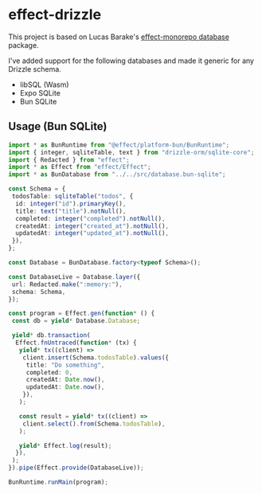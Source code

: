 # effect-drizzle

This project is based on Lucas Barake's [effect-monorepo database](https://github.com/lucas-barake/effect-monorepo/tree/main/packages/database) package.

I've added support for the following databases and made it generic for any Drizzle schema.

- libSQL (Wasm)
- Expo SQLite
- Bun SQLite

## Usage (Bun SQLite)

```ts
import * as BunRuntime from "@effect/platform-bun/BunRuntime";
import { integer, sqliteTable, text } from "drizzle-orm/sqlite-core";
import { Redacted } from "effect";
import * as Effect from "effect/Effect";
import * as BunDatabase from "../../src/database.bun-sqlite";

const Schema = {
 todosTable: sqliteTable("todos", {
  id: integer("id").primaryKey(),
  title: text("title").notNull(),
  completed: integer("completed").notNull(),
  createdAt: integer("created_at").notNull(),
  updatedAt: integer("updated_at").notNull(),
 }),
};

const Database = BunDatabase.factory<typeof Schema>();

const DatabaseLive = Database.layer({
 url: Redacted.make(":memory:"),
 schema: Schema,
});

const program = Effect.gen(function* () {
 const db = yield* Database.Database;

 yield* db.transaction(
  Effect.fnUntraced(function* (tx) {
   yield* tx((client) =>
    client.insert(Schema.todosTable).values({
     title: "Do something",
     completed: 0,
     createdAt: Date.now(),
     updatedAt: Date.now(),
    }),
   );

   const result = yield* tx((client) =>
    client.select().from(Schema.todosTable),
   );

   yield* Effect.log(result);
  }),
 );
}).pipe(Effect.provide(DatabaseLive));

BunRuntime.runMain(program);

```
